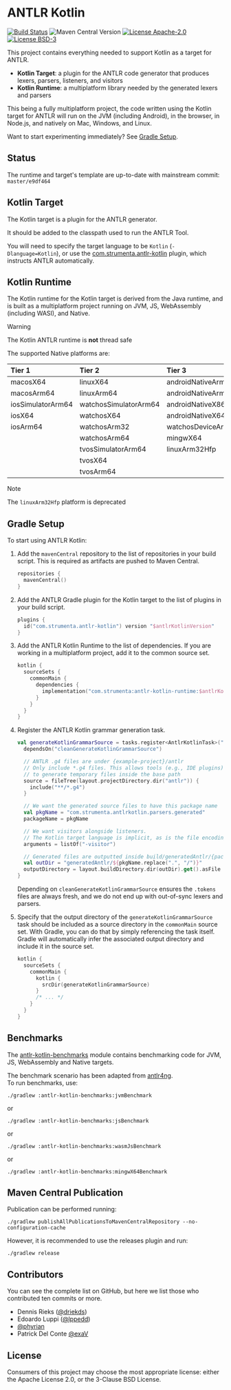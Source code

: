 # ANTLR Kotlin

[![Build Status](https://github.com/Strumenta/antlr-kotlin/workflows/Build/badge.svg)](https://github.com/Strumenta/antlr-kotlin/actions)
![Maven Central Version](https://img.shields.io/maven-central/v/com.strumenta/antlr-kotlin-runtime)
[![License Apache-2.0](https://img.shields.io/badge/license-Apache--2.0-blue.svg)](LICENSE-Apache)
[![License BSD-3](https://img.shields.io/badge/License-BSD_3--Clause-blue.svg)](LICENSE-BSD)

This project contains everything needed to support Kotlin as a target for ANTLR.

- **Kotlin Target**: a plugin for the ANTLR code generator that produces lexers, parsers, listeners, and visitors
- **Kotlin Runtime**: a multiplatform library needed by the generated lexers and parsers

This being a fully multiplatform project, the code written using the Kotlin target for ANTLR
will run on the JVM (including Android), in the browser, in Node.js, and natively on Mac, Windows, and Linux.

Want to start experimenting immediately? See [Gradle Setup](#gradle-setup).

## Status

The runtime and target's template are up-to-date with mainstream commit: `master/e9df464`

## Kotlin Target

The Kotlin target is a plugin for the ANTLR generator.

It should be added to the classpath used to run the ANTLR Tool.

You will need to specify the target language to be `Kotlin` (`-Dlanguage=Kotlin`),
or use the [com.strumenta.antlr-kotlin][1] plugin, which instructs ANTLR automatically.

## Kotlin Runtime

The Kotlin runtime for the Kotlin target is derived from the Java runtime, and is built
as a multiplatform project running on JVM, JS, WebAssembly (including WASI), and Native.

> [!WARNING]  
> The Kotlin ANTLR runtime is **not** thread safe

The supported Native platforms are:

| Tier 1            | Tier 2                | Tier 3             |
|:------------------|:----------------------|:-------------------|
| macosX64          | linuxX64              | androidNativeArm32 |
| macosArm64        | linuxArm64            | androidNativeArm64 |
| iosSimulatorArm64 | watchosSimulatorArm64 | androidNativeX86   |
| iosX64            | watchosX64            | androidNativeX64   |
| iosArm64          | watchosArm32          | watchosDeviceArm64 |
|                   | watchosArm64          | mingwX64           |
|                   | tvosSimulatorArm64    | linuxArm32Hfp      |
|                   | tvosX64               |                    |
|                   | tvosArm64             |                    |

> [!NOTE]  
> The `linuxArm32Hfp` platform is deprecated

## Gradle Setup

To start using ANTLR Kotlin:

1. Add the `mavenCentral` repository to the list of repositories in your build script.
   This is required as artifacts are pushed to Maven Central.

   ```kotlin
   repositories {
     mavenCentral()
   }
   ```

2. Add the ANTLR Gradle plugin for the Kotlin target to the list of plugins in your build script.

   ```kotlin
   plugins {
     id("com.strumenta.antlr-kotlin") version "$antlrKotlinVersion"
   }
   ```

3. Add the ANTLR Kotlin Runtime to the list of dependencies.
   If you are working in a multiplatform project, add it to the common source set.

   ```kotlin
   kotlin {
     sourceSets {
       commonMain {
         dependencies {
           implementation("com.strumenta:antlr-kotlin-runtime:$antlrKotlinVersion")
         }
       }
     }
   }
   ```

4. Register the ANTLR Kotlin grammar generation task.

   ```kotlin
   val generateKotlinGrammarSource = tasks.register<AntlrKotlinTask>("generateKotlinGrammarSource") {
     dependsOn("cleanGenerateKotlinGrammarSource")

     // ANTLR .g4 files are under {example-project}/antlr
     // Only include *.g4 files. This allows tools (e.g., IDE plugins)
     // to generate temporary files inside the base path
     source = fileTree(layout.projectDirectory.dir("antlr")) {
       include("**/*.g4")
     }

     // We want the generated source files to have this package name
     val pkgName = "com.strumenta.antlrkotlin.parsers.generated"
     packageName = pkgName

     // We want visitors alongside listeners.
     // The Kotlin target language is implicit, as is the file encoding (UTF-8)
     arguments = listOf("-visitor")

     // Generated files are outputted inside build/generatedAntlr/{package-name}
     val outDir = "generatedAntlr/${pkgName.replace(".", "/")}"
     outputDirectory = layout.buildDirectory.dir(outDir).get().asFile
   }
   ```

   Depending on `cleanGenerateKotlinGrammarSource` ensures the `.tokens` files are always fresh,
   and we do not end up with out-of-sync lexers and parsers.

5. Specify that the output directory of the `generateKotlinGrammarSource` task should be included
   as a source directory in the `commonMain` source set. With Gradle, you can do that by simply
   referencing the task itself. Gradle will automatically infer the associated output directory
   and include it in the source set.

   ```kotlin
   kotlin {
     sourceSets {
       commonMain {
         kotlin {
           srcDir(generateKotlinGrammarSource)
         }
         /* ... */
       }
     }
   }
   ```

## Benchmarks

The [antlr-kotlin-benchmarks](./antlr-kotlin-benchmarks) module contains benchmarking code
for JVM, JS, WebAssembly and Native targets.

The benchmark scenario has been adapted from [antlr4ng][2].  
To run benchmarks, use:
```
./gradlew :antlr-kotlin-benchmarks:jvmBenchmark
```
or
```
./gradlew :antlr-kotlin-benchmarks:jsBenchmark
```
or
```
./gradlew :antlr-kotlin-benchmarks:wasmJsBenchmark
```
or
```
./gradlew :antlr-kotlin-benchmarks:mingwX64Benchmark
```

## Maven Central Publication

Publication can be performed running:

```
./gradlew publishAllPublicationsToMavenCentralRepository --no-configuration-cache
```

However, it is recommended to use the releases plugin and run:

```
./gradlew release
```

## Contributors

You can see the complete list on GitHub, but here we list those who contributed ten commits or more.

- Dennis Rieks ([@driekds](https://github.com/drieks))
- Edoardo Luppi ([@lppedd](https://github.com/lppedd))
- [@phyrian](https://github.com/phyrian)
- Patrick Del Conte [@exaV](https://github.com/exaV)

## License

Consumers of this project may choose the most appropriate license: either the Apache License 2.0, or the 3-Clause BSD License.

[1]: https://plugins.gradle.org/plugin/com.strumenta.antlr-kotlin
[2]: https://github.com/mike-lischke/antlr4ng/tree/master/tests/benchmarks
[3]: https://github.com/Kotlin/kotlinx-benchmark
